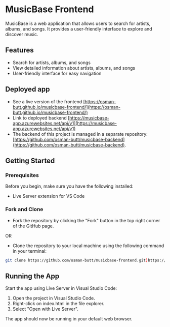 # MusicBase Frontend
MusicBase is a web application that allows users to search for artists, albums, and songs. It provides a user-friendly interface to explore and discover music.

## Features

- Search for artists, albums, and songs
- View detailed information about artists, albums, and songs
- User-friendly interface for easy navigation

## Deployed app

* See a live version of the frontend [https://osman-butt.github.io/musicbase-frontend/](https://osman-butt.github.io/musicbase-frontend/)
* Link to deployed backend [https://musicbase-app.azurewebsites.net/api/v1](https://musicbase-app.azurewebsites.net/api/v1)
* The backend of this project is managed in a separate repository: [https://github.com/osman-butt/musicbase-backend](https://github.com/osman-butt/musicbase-backend).

## Getting Started

### Prerequisites

Before you begin, make sure you have the following installed:
* Live Server extension for VS Code

### Fork and Clone
* Fork the repository by clicking the "Fork" button in the top right corner of the GitHub page.

OR

* Clone the repository to your local machine using the following command in your terminal:
```bash
git clone https://github.com/osman-butt/musicbase-frontend.git)https://github.com/osman-butt/musicbase-frontend.git
```

## Running the App
Start the app using Live Server in Visual Studio Code:
1. Open the project in Visual Studio Code.
2. Right-click on index.html in the file explorer.
3. Select "Open with Live Server".

The app should now be running in your default web browser.
